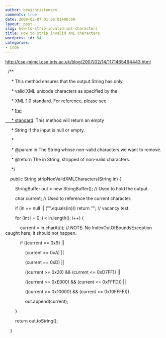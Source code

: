 ```yaml
---
author: benjchristensen
comments: true
date: 2008-02-07 01:30:01+00:00
layout: post
slug: how-to-strip-invalid-xml-characters
title: How to strip invalid XML characters
wordpress_id: 54
categories:
- Code
---
```


http://cse-mjmcl.cse.bris.ac.uk/blog/2007/02/14/1171465494443.html   

  /**

     * This method ensures that the output String has only

     * valid XML unicode characters as specified by the

     * XML 1.0 standard. For reference, please see

     * <a href="http://www.w3.org/TR/2000/REC-xml-20001006#NT-Char">the

     * standard</a>. This method will return an empty

     * String if the input is null or empty.

     *

     * @param in The String whose non-valid characters we want to remove.

     * @return The in String, stripped of non-valid characters.

     */

    public String stripNonValidXMLCharacters(String in) {

        StringBuffer out = new StringBuffer(); // Used to hold the output.

        char current; // Used to reference the current character.

  


        if (in == null || ("".equals(in))) return ""; // vacancy test.

        for (int i = 0; i < in.length(); i++) {

            current = in.charAt(i); // NOTE: No IndexOutOfBoundsException caught here; it should not happen.

            if ((current == 0x9) ||

                (current == 0xA) ||

                (current == 0xD) ||

                ((current >= 0x20) && (current <= 0xD7FF)) ||

                ((current >= 0xE000) && (current <= 0xFFFD)) ||

                ((current >= 0x10000) && (current <= 0x10FFFF)))

                out.append(current);

        }

        return out.toString();

    }     

